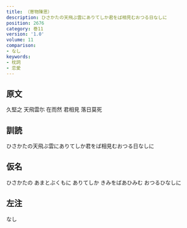 ```yaml
---
title: （寄物陳思）
description: ひさかたの天飛ぶ雲にありてしか君をば相見むおつる日なしに
position: 2676
category: 巻11
version: '1.0'
volume: 11
comparison:
- なし
keywords:
- 枕詞
- 恋愛
---
```


## 原文

久堅之 天飛雲尓 在而然 君相見 落日莫死

## 訓読

ひさかたの天飛ぶ雲にありてしか君をば相見むおつる日なしに

## 仮名

ひさかたの あまとぶくもに ありてしか きみをばあひみむ おつるひなしに

## 左注

なし
